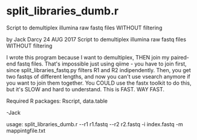 # split_libraries_dumb.r
Script to demultiplex illumina raw fastq files WITHOUT filtering

 by Jack Darcy
 24 AUG 2017
 Script to demultiplex illumina raw fastq files WITHOUT filtering

 I wrote this program because I want to demultiplex, THEN join my paired-end fastq files. 
 That's impossible just using qiime - you have to join first, since split_libraries_fastq.py
 filters R1 and R2 indipendently. Then, you get two fastqs of different lengths, and now
 you can't use vsearch anymore if you want to join them together. You COULD use the fastx 
 toolkit to do this, but it's SLOW and hard to understand. This is FAST. WAY FAST.
 
 Required R packages: Rscript, data.table
 
 -Jack 

 usage: split_libraries_dumb.r --r1 r1.fastq --r2 r2.fastq -i index.fastq -m mappintgfile.txt
